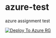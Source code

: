 # azure-test
azure assignment test



[![Deploy To Azure RG](https://aka.ms/deploytoazurebutton)](https://portal.azure.com/#create/Microsoft.Template/uri/https%3A%2F%2Fraw.githubusercontent.com%2FGeitRavi%2Fazure-test%2Fmain%2Fsrc%2Frg%2Fmain-rg.json)

